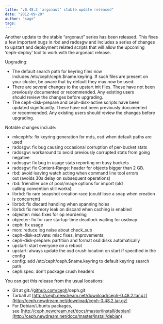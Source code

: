 ```yaml
---
title: "v0.48.2 ‘argonaut’ stable update released"
date: "2012-09-20"
author: "sage"
tags: 
---
```


Another update to the stable “argonaut” series has been released. This fixes a few important bugs in rbd and radosgw and includes a series of changes to upstart and deployment related scripts that will allow the upcoming ‘ceph-deploy’ tool to work with the argonaut release.

Upgrading:

- The default search path for keyring files now includes /etc/ceph/ceph.$name.keyring. If such files are present on your cluster, be aware that by default they may now be used.
- There are several changes to the upstart init files. These have not been previously documented or recommended. Any existing users should review the changes before upgrading.
- The ceph-disk-prepare and ceph-disk-active scripts have been updated significantly. These have not been previously documented or recommended. Any existing users should review the changes before upgrading.

Notable changes include:

- mkcephfs: fix keyring generation for mds, osd when default paths are used
- radosgw: fix bug causing occasional corruption of per-bucket stats
- radosgw: workaround to avoid previously corrupted stats from going negative
- radosgw: fix bug in usage stats reporting on busy buckets
- radosgw: fix Content-Range: header for objects bigger than 2 GB.
- rbd: avoid leaving watch acting when command line tool errors out (avoids 30s delay on subsequent operations)
- rbd: friendlier use of pool/image options for import (old calling convention still works)
- librbd: fix rare snapshot creation race (could lose a snap when creation is concurrent)
- librbd: fix discard handling when spanning holes
- librbd: fix memory leak on discard when caching is enabled
- objecter: misc fixes for op reordering
- objecter: fix for rare startup-time deadlock waiting for osdmap
- ceph: fix usage
- mon: reduce log noise about check\_sub
- ceph-disk-activate: misc fixes, improvements
- ceph-disk-prepare: partition and format osd disks automatically
- upstart: start everyone on a reboot
- upstart: always update the osd crush location on start if specified in the config
- config: add /etc/ceph/ceph.$name.keyring to default keyring search path
- ceph.spec: don’t package crush headers

You can get this release from the usual locations:

- Git at git://[github.com/ceph](http://github.com/ceph)/ceph.git
- Tarball at [http://ceph.newdream.net/download/ceph-0.48.2.tar.gz](http://ceph.newdream.net/download/ceph-0.48.2.tar.gz)
- For Debian/Ubuntu packages, see [http://ceph.newdream.net/docs/master/install/debian](http://ceph.newdream.net/docs/master/install/debian)

